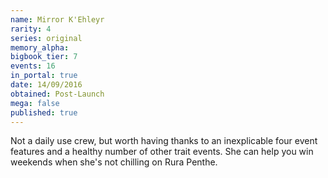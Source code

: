 ```yaml
---
name: Mirror K'Ehleyr
rarity: 4
series: original
memory_alpha:
bigbook_tier: 7
events: 16
in_portal: true
date: 14/09/2016
obtained: Post-Launch
mega: false
published: true
---
```


Not a daily use crew, but worth having thanks to an inexplicable four event features and a healthy number of other trait events. She can help you win weekends when she's not chilling on Rura Penthe.
